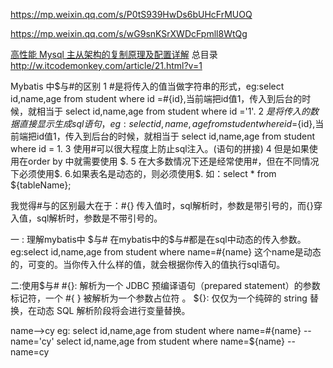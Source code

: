 https://mp.weixin.qq.com/s/P0tS939HwDs6bUHcFrMUOQ

https://mp.weixin.qq.com/s/wG9snKSrXWDcFpmll8WtQg

[高性能 Mysql 主从架构的复制原理及配置详解](https://mp.weixin.qq.com/s/uBzPyqPv_xuWoFOIsVlyig)
总目录
http://w.itcodemonkey.com/article/21.html?v=1

Mybatis 中$与#的区别
 1 #是将传入的值当做字符串的形式，eg:select id,name,age from student where id =#{id},当前端把id值1，传入到后台的时候，就相当于 select id,name,age from student where id ='1'.
 2 $是将传入的数据直接显示生成sql语句，eg:select id,name,age from student where id =${id},当前端把id值1，传入到后台的时候，就相当于 select id,name,age from student where id = 1.
 3 使用#可以很大程度上防止sql注入。(语句的拼接)
 4 但是如果使用在order by 中就需要使用 $.
 5 在大多数情况下还是经常使用#，但在不同情况下必须使用$. 
 6.如果表名是动态的，则必须使用$.   如：select * from ${tableName};

我觉得#与的区别最大在于：#{} 传入值时，sql解析时，参数是带引号的，而{}穿入值，sql解析时，参数是不带引号的。

一 : 理解mybatis中 $与#
    在mybatis中的$与#都是在sql中动态的传入参数。
    eg:select id,name,age from student where name=#{name}  这个name是动态的，可变的。当你传入什么样的值，就会根据你传入的值执行sql语句。

二:使用$与#
   #{}: 解析为一个 JDBC 预编译语句（prepared statement）的参数标记符，一个 #{ } 被解析为一个参数占位符 。
   ${}: 仅仅为一个纯碎的 string 替换，在动态 SQL 解析阶段将会进行变量替换。

 name-->cy
 eg:  select id,name,age from student where name=#{name}   -- name='cy'
      select id,name,age from student where name=${name}    -- name=cy